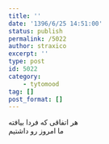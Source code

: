 ```yaml
---
title: ''
date: '1396/6/25 14:51:00'
status: publish
permalink: /5022
author: straxico
excerpt: ''
type: post
id: 5022
category:
    - tytomood
tag: []
post_format: []
---
```

هر اتفاقی که فردا بیافته  
ما امروز رو داشتیم